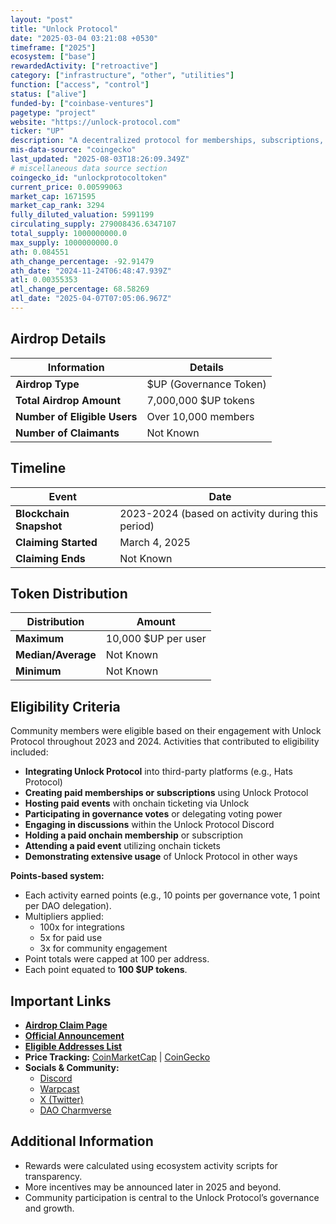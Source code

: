 ```yaml
---
layout: "post"
title: "Unlock Protocol"
date: "2025-03-04 03:21:08 +0530"
timeframe: ["2025"]
ecosystem: ["base"]
rewardedActivity: ["retroactive"]
category: ["infrastructure", "other", "utilities"]
function: ["access", "control"]
status: ["alive"]
funded-by: ["coinbase-ventures"]
pagetype: "project"
website: "https://unlock-protocol.com"
ticker: "UP"
description: "A decentralized protocol for memberships, subscriptions, and ticketing onchain, enabling creators and developers to monetize access to their communities."
mis-data-source: "coingecko"
last_updated: "2025-08-03T18:26:09.349Z"
# miscellaneous data source section
coingecko_id: "unlockprotocoltoken"
current_price: 0.00599063
market_cap: 1671595
market_cap_rank: 3294
fully_diluted_valuation: 5991199
circulating_supply: 279008436.6347107
total_supply: 1000000000.0
max_supply: 1000000000.0
ath: 0.084551
ath_change_percentage: -92.91479
ath_date: "2024-11-24T06:48:47.939Z"
atl: 0.00355353
atl_change_percentage: 68.58269
atl_date: "2025-04-07T07:05:06.967Z"
---
```


## Airdrop Details

| Information                  | Details                |
| ---------------------------- | ---------------------- |
| **Airdrop Type**             | $UP (Governance Token) |
| **Total Airdrop Amount**     | 7,000,000 $UP tokens   |
| **Number of Eligible Users** | Over 10,000 members    |
| **Number of Claimants**      | Not Known              |

## Timeline

| Event                   | Date                                             |
| ----------------------- | ------------------------------------------------ |
| **Blockchain Snapshot** | 2023-2024 (based on activity during this period) |
| **Claiming Started**    | March 4, 2025                                    |
| **Claiming Ends**       | Not Known                                        |

## Token Distribution

| Distribution       | Amount              |
| ------------------ | ------------------- |
| **Maximum**        | 10,000 $UP per user |
| **Median/Average** | Not Known           |
| **Minimum**        | Not Known           |

## Eligibility Criteria

Community members were eligible based on their engagement with Unlock Protocol throughout 2023 and 2024. Activities that contributed to eligibility included:

- **Integrating Unlock Protocol** into third-party platforms (e.g., Hats Protocol)
- **Creating paid memberships or subscriptions** using Unlock Protocol
- **Hosting paid events** with onchain ticketing via Unlock
- **Participating in governance votes** or delegating voting power
- **Engaging in discussions** within the Unlock Protocol Discord
- **Holding a paid onchain membership** or subscription
- **Attending a paid event** utilizing onchain tickets
- **Demonstrating extensive usage** of Unlock Protocol in other ways

**Points-based system:**

- Each activity earned points (e.g., 10 points per governance vote, 1 point per DAO delegation).
- Multipliers applied:
  - 100x for integrations
  - 5x for paid use
  - 3x for community engagement
- Point totals were capped at 100 per address.
- Each point equated to **100 $UP tokens**.

## Important Links

- **[Airdrop Claim Page](https://airdrops.unlock-protocol.com)**
- **[Official Announcement](https://paragraph.xyz/@unlockprotocol/unlock-protocol-airdrop-7m-up-tokens)**
- **[Eligible Addresses List](https://airdrops.unlock-protocol.com)**
- **Price Tracking:** [CoinMarketCap](https://coinmarketcap.com/currencies/unlock-protocol) | [CoinGecko](https://www.coingecko.com/en/coins/unlock-protocol)
- **Socials & Community:**
  - [Discord](https://discord.unlock-protocol.com)
  - [Warpcast](https://warpcast.com/unlock-protocol)
  - [X (Twitter)](https://x.com/unlockprotocol)
  - [DAO Charmverse](https://app.charmverse.io/unlock-dao/)

## Additional Information

- Rewards were calculated using ecosystem activity scripts for transparency.
- More incentives may be announced later in 2025 and beyond.
- Community participation is central to the Unlock Protocol’s governance and growth.